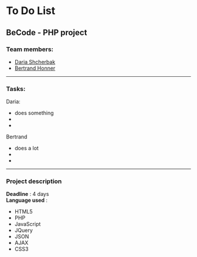 # To Do List

## BeCode - PHP project


 ### Team members:
  * [Daria Shcherbak](https://github.com/Dara-Shelli)
  * [Bertrand Honner](https://github.com/SuperchillB)
  
  *****
 
 ### Tasks:
  Daria:
  - does something
  -
  -
  Bertrand 
  - does a lot
  -
  -
  *****
  
### Project description

**Deadline** : 4 days  
**Language used** :  
- HTML5
- PHP
- JavaScript
- JQuery
- JSON
- AJAX
- CSS3







